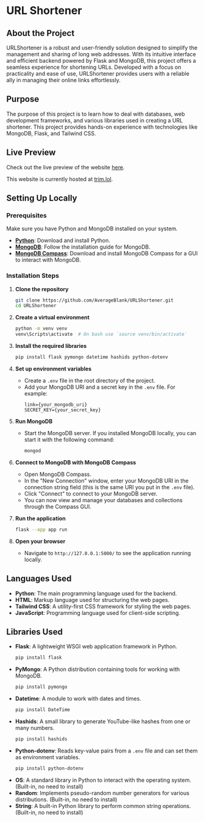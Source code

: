 # URL Shortener

## About the Project
URLShortener is a robust and user-friendly solution designed to simplify the management and sharing of long web addresses. With its intuitive interface and efficient backend powered by Flask and MongoDB, this project offers a seamless experience for shortening URLs. Developed with a focus on practicality and ease of use, URLShortener provides users with a reliable ally in managing their online links effortlessly.

## Purpose
The purpose of this project is to learn how to deal with databases, web development frameworks, and various libraries used in creating a URL shortener. This project provides hands-on experience with technologies like MongoDB, Flask, and Tailwind CSS.

## Live Preview
Check out the live preview of the website [here](http://example.com).

This website is currently hosted at [trim.lol](https://trim.lol).

## Setting Up Locally

### Prerequisites
Make sure you have Python and MongoDB installed on your system.

- **[Python](https://www.python.org/downloads/)**: Download and install Python.
- **[MongoDB](https://docs.mongodb.com/manual/installation/)**: Follow the installation guide for MongoDB.
- **[MongoDB Compass](https://www.mongodb.com/products/compass)**: Download and install MongoDB Compass for a GUI to interact with MongoDB.

### Installation Steps

1. **Clone the repository**
    ```bash
    git clone https://github.com/AverageBlank/URLShortener.git
    cd URLShortener
    ```

2. **Create a virtual environment**
    ```bash
    python -m venv venv
    venv\Scripts\activate  # On bash use `source venv/bin/activate`
    ```

3. **Install the required libraries**
    ```bash
    pip install flask pymongo datetime hashids python-dotenv
    ```

4. **Set up environment variables**
    - Create a `.env` file in the root directory of the project.
    - Add your MongoDB URI and a secret key in the `.env` file. For example:
        ```env
        link={your_mongodb_uri}
        SECRET_KEY={your_secret_key}
        ```

5. **Run MongoDB**
    - Start the MongoDB server. If you installed MongoDB locally, you can start it with the following command:
        ```bash
        mongod
        ```

6. **Connect to MongoDB with MongoDB Compass**
    - Open MongoDB Compass.
    - In the "New Connection" window, enter your MongoDB URI in the connection string field (this is the same URI you put in the `.env` file).
    - Click "Connect" to connect to your MongoDB server.
    - You can now view and manage your databases and collections through the Compass GUI.

7. **Run the application**
    ```bash
    flask --app app run
    ```

8. **Open your browser**
    - Navigate to `http://127.0.0.1:5000/` to see the application running locally.

## Languages Used
- **Python**: The main programming language used for the backend.
- **HTML**: Markup language used for structuring the web pages.
- **Tailwind CSS**: A utility-first CSS framework for styling the web pages.
- **JavaScript**: Programming language used for client-side scripting.

## Libraries Used
- **Flask**: A lightweight WSGI web application framework in Python.
    ```bash
    pip install flask
    ```
- **PyMongo**: A Python distribution containing tools for working with MongoDB.
    ```bash
    pip install pymongo
    ```
- **Datetime**: A module to work with dates and times.
    ```bash
    pip install DateTime
    ```
- **Hashids**: A small library to generate YouTube-like hashes from one or many numbers.
    ```bash
    pip install hashids
    ```
- **Python-dotenv**: Reads key-value pairs from a `.env` file and can set them as environment variables.
    ```bash
    pip install python-dotenv
    ```
- **OS**: A standard library in Python to interact with the operating system. (Built-in, no need to install)
- **Random**: Implements pseudo-random number generators for various distributions. (Built-in, no need to install)
- **String**: A built-in Python library to perform common string operations. (Built-in, no need to install)
